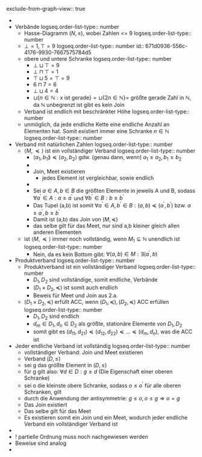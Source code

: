 exclude-from-graph-view:: true

-
- Verbände
  logseq.order-list-type:: number
	- Hasse-Diagramm $(N,\leq)$, wobei Zahlen <= 9
	  logseq.order-list-type:: number
	- $\bot=1,\top=9$
	  logseq.order-list-type:: number
	  id:: 671d0936-556c-4176-9930-7667575784d5
	- obere und untere Schranke
	  logseq.order-list-type:: number
		- $\bot\sqcup\top=9$
		- $\bot\sqcap\top=1$
		- $\top\sqcup5=\top=9$
		- $6\sqcap7=6$
		- $\bot\sqcup4=4$
		- $\sqcup\lbrace n\in\mathbb{N}:\text{x ist gerade}\rbrace=\sqcup\lbrace2n\in\mathbb{N}\rbrace=$ größte gerade Zahl in $\mathbb{N}$, da $\mathbb{N}$ unbegrenzt ist gibt es kein Join
	- Verband ist endlich mit beschränkter Höhe
	  logseq.order-list-type:: number
	- unmöglich, da jede endliche Kette eine endliche Anzahl an Elementen hat. Somit existiert immer eine Schranke $n\in\mathbb{N}$
	  logseq.order-list-type:: number
- Verband mit natürlichen Zahlen
  logseq.order-list-type:: number
	- $\langle M,\preceq\rangle$ ist ein vollständiger Verband
	  logseq.order-list-type:: number
		- $\langle a_1,b_1\rang\preceq\langle a_2,b_2\rangle$ gdw. (genau dann, wenn) $a_1\geq a_2,b_1\geq b_2$
		-
		- Join, Meet existieren
			- jedes Element ist vergleichbar, sowie endlich
		-
		- Sei $a\in A,b\in B$ die größten Elemente in jeweils A und B, sodass $\forall a^{\prime}\in A:a\geq a^{\prime}$ und $\forall b^{\prime}\in B:b\geq b^{\prime}$
		- Das Tupel (a,b) ist somit $\forall a^{\prime}\in A,b^{\prime}\in B:(a,b)\preceq(a^{\prime},b^{\prime})$ bzw. $a\geq a^{\prime},b\geq b^{\prime}$
		- Damit ist (a,b) das Join von $(M,\preceq)$
		- das selbe gilt für das Meet, nur sind a,b kleiner gleich allen anderen Elementen
	- ist $\langle M,\preceq\rangle$ immer noch vollständig, wenn $M_1\subseteq\mathbb{N}$ unendlich ist
	  logseq.order-list-type:: number
		- Nein, da es kein Bottom gibt: $\forall(a,b)\in M:\exists(a^{\prime},b)$
- Produktverband
  logseq.order-list-type:: number
	- Produktverband ist ein vollständiger Verband
	  logseq.order-list-type:: number
		- $D_1,D_2$ sind vollständige, somit endliche, Verbände
		- $(D_1\times D_2,\preceq)$ ist somit auch endlich
		- Beweis für Meet und Join aus 2.a.
	- $(D_1\times D_2,\preceq)$ erfüllt ACC, wenn $(D_1,\preceq),(D_2,\preceq)$ ACC erfüllen
	  logseq.order-list-type:: number
		- $D_1,D_2$ sind endlich
		- $d_{m}\in D_1,d_{n}\in D_2$ als größte, stationäre Elemente von $D_1,D_2$
		- somit gibt es $(d_{11},d_{21})\preceq(d_{12},d_{22})\preceq...\preceq(d_{m},d_{n})$, was die ACC ist
- Jeder endliche Verband ist vollständig
  logseq.order-list-type:: number
	- vollständiger Verband: Join und Meet existieren
	- Verband $(D,\leq)$
	- sei g das größte Element in $(D,\leq)$
	- für g gilt also: $\forall d\in D:g\geq d$ (Die Eigenschaft einer oberen Schranke)
	- sei o die kleinste obere Schranke, sodass $o\leq o^{\prime}$ für alle oberen Schranken, gilt
	- durch die Anwendung der antisymmetrie: $g\leq o,o\leq g\Rightarrow o=g$
	- Das Join existiert
	- Das selbe gilt für das Meet
	- Es existieren somit ein Join und ein Meet, wodurch jeder endliche Verband ein vollständiger Verband ist
-
- ! partielle Ordnung muss noch nachgewiesen werden
- Beweise sind analog
-